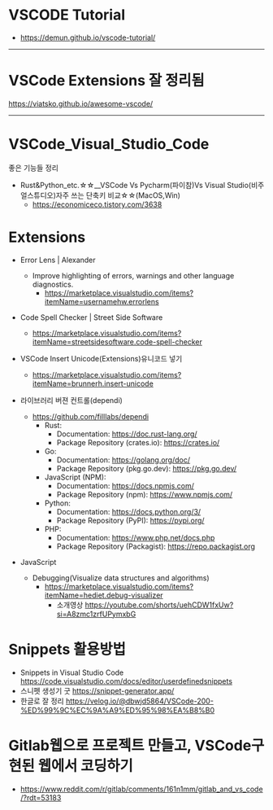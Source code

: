 # VSCODE Tutorial

- https://demun.github.io/vscode-tutorial/

<hr>

# VSCode Extensions 잘 정리됨

https://viatsko.github.io/awesome-vscode/

<hr>

# VSCode_Visual_Studio_Code
좋은 기능들 정리
- Rust&Python_etc.☆☆__VSCode Vs Pycharm(파이참)Vs Visual Studio(비주얼스튜디오)자주 쓰는 단축키 비교☆☆(MacOS,Win)
  - https://economiceco.tistory.com/3638

# Extensions

- Error Lens | Alexander
  - Improve highlighting of errors, warnings and other language diagnostics.
    - https://marketplace.visualstudio.com/items?itemName=usernamehw.errorlens
- Code Spell Checker | Street Side Software
  - https://marketplace.visualstudio.com/items?itemName=streetsidesoftware.code-spell-checker

- VSCode Insert Unicode(Extensions)유니코드 넣기
  - https://marketplace.visualstudio.com/items?itemName=brunnerh.insert-unicode

- 라이브러리 버젼 컨트롤(dependi)
  - https://github.com/filllabs/dependi
    - Rust:
        - Documentation: https://doc.rust-lang.org/
        - Package Repository (crates.io): https://crates.io/
    - Go:
        - Documentation: https://golang.org/doc/
        - Package Repository (pkg.go.dev): https://pkg.go.dev/
    - JavaScript (NPM):
        - Documentation: https://docs.npmjs.com/
        - Package Repository (npm): https://www.npmjs.com/
    - Python:
        - Documentation: https://docs.python.org/3/
        - Package Repository (PyPI): https://pypi.org/
    - PHP:
        - Documentation: https://www.php.net/docs.php
        - Package Repository (Packagist): https://repo.packagist.org


- JavaScript
  - Debugging(Visualize data structures and algorithms)
    - https://marketplace.visualstudio.com/items?itemName=hediet.debug-visualizer
      - 소개영상 https://youtube.com/shorts/uehCDW1fxUw?si=A8zmc1zrfUPymxbG

# Snippets 활용방법
- Snippets in Visual Studio Code https://code.visualstudio.com/docs/editor/userdefinedsnippets
- 스니펫 생성기 굿 https://snippet-generator.app/
- 한글로 잘 정리 https://velog.io/@dbwjd5864/VSCode-200-%ED%99%9C%EC%9A%A9%ED%95%98%EA%B8%B0

# Gitlab웹으로 프로젝트 만들고, VSCode구현된 웹에서 코딩하기

- https://www.reddit.com/r/gitlab/comments/161n1mm/gitlab_and_vs_code/?rdt=53183
